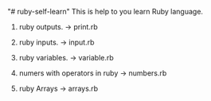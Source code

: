 "# ruby-self-learn" 
This is help to you learn Ruby language.

1) ruby outputs.
     -> print.rb

2) ruby inputs.
    -> input.rb

3) ruby variables.
    -> variable.rb
    
4) numers with operators in ruby
    -> numbers.rb

5) ruby Arrays
    -> arrays.rb
